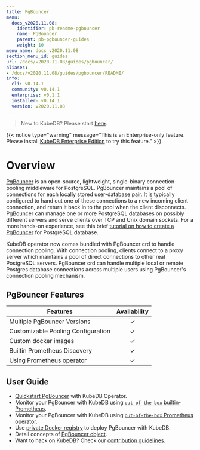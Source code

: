 ```yaml
---
title: PgBouncer
menu:
  docs_v2020.11.08:
    identifier: pb-readme-pgbouncer
    name: PgBouncer
    parent: pb-pgbouncer-guides
    weight: 10
menu_name: docs_v2020.11.08
section_menu_id: guides
url: /docs/v2020.11.08/guides/pgbouncer/
aliases:
- /docs/v2020.11.08/guides/pgbouncer/README/
info:
  cli: v0.14.1
  community: v0.14.1
  enterprise: v0.1.1
  installer: v0.14.1
  version: v2020.11.08
---
```


> New to KubeDB? Please start [here](/docs/v2020.11.08/README).

{{< notice type="warning" message="This is an Enterprise-only feature. Please install [KubeDB Enterprise Edition](/docs/v2020.11.08/setup/install/enterprise) to try this feature." >}}

# Overview

[PgBouncer](https://pgbouncer.github.io/) is an open-source, lightweight, single-binary connection-pooling middleware for PostgreSQL. PgBouncer maintains a pool of connections for each locally stored user-database pair. It is typically configured to hand out one of these connections to a new incoming client connection, and return it back in to the pool when the client disconnects. PgBouncer can manage one or more PostgreSQL databases on possibly different servers and serve clients over TCP and Unix domain sockets. For a more hands-on experience, see this brief [tutorial on how to create a PgBouncer](https://pgdash.io/blog/pgbouncer-connection-pool.html) for PostgreSQL database.

KubeDB operator now comes bundled with PgBouncer crd to handle connection pooling. With connection pooling, clients connect to a proxy server which maintains a pool of direct connections to other real PostgreSQL servers. PgBouncer crd can handle multiple local or remote Postgres database connections across multiple users using PgBouncer's connection pooling mechanism.

## PgBouncer Features

| Features                           | Availability |
| ---------------------------------- | :----------: |
| Multiple PgBouncer Versions        |   &#10003;   |
| Customizable Pooling Configuration |   &#10003;   |
| Custom docker images               |   &#10003;   |
| Builtin Prometheus Discovery       |   &#10003;   |
| Using Prometheus operator          |   &#10003;   |

## User Guide

- [Quickstart PgBouncer](/docs/v2020.11.08/guides/pgbouncer/quickstart/quickstart) with KubeDB Operator.
- Monitor your PgBouncer with KubeDB using [`out-of-the-box` builtin-Prometheus](/docs/v2020.11.08/guides/pgbouncer/monitoring/using-builtin-prometheus).
- Monitor your PgBouncer with KubeDB using [`out-of-the-box` Prometheus operator](/docs/v2020.11.08/guides/pgbouncer/monitoring/using-prometheus-operator).
- Use [private Docker registry](/docs/v2020.11.08/guides/pgbouncer/private-registry/using-private-registry) to deploy PgBouncer with KubeDB.
- Detail concepts of [PgBouncer object](/docs/v2020.11.08/guides/pgbouncer/concepts/pgbouncer).
- Want to hack on KubeDB? Check our [contribution guidelines](/docs/v2020.11.08/CONTRIBUTING).
